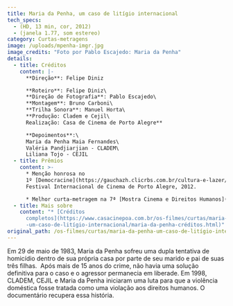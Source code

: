 ```yaml
---
title: Maria da Penha, um caso de litígio internacional
tech_specs:
  - (HD, 13 min, cor, 2012)
  - (janela 1.77, som estereo)
category: Curtas-metragens
image: /uploads/mpenha-imgr.jpg
image_credits: "Foto por Pablo Escajedo: Maria da Penha"
details:
  - title: Créditos
    content: |-
      **Direção**: Felipe Diniz

      **Roteiro**: Felipe Diniz\
      **Direção de Fotografia**: Pablo Escajedo\
      **Montagem**: Bruno Carboni\
      **Trilha Sonora**: Manuel Horta\
      **Produção: Cladem e Cejil\
      Realização: Casa de Cinema de Porto Alegre**

      **Depoimentos**:\
      Maria da Penha Maia Fernandes\
      Valéria Pandjiarjian - CLADEM\
      Liliana Tojo - CEJIL
  - title: Prêmios
    content: >-
      * Menção honrosa no
      1º [Democracine](https://gauchazh.clicrbs.com.br/cultura-e-lazer/noticia/2012/06/democracine-encerra-apos-cinco-dias-de-filmes-e-mostras-de-arte-3793998.html) -
      Festival Internacional de Cinema de Porto Alegre, 2012.

      * Melhor curta-metragem na 7ª [Mostra Cinema e Direitos Humanos](http://www.ebc.com.br/cidadania/2013/02/documentario-marighella-vence-mostra-de-cinema) na América Latina, 2013.
  - title: Mais sobre
    content: "* [Créditos
      completos](https://www.casacinepoa.com.br/os-filmes/curtas/maria-da-penha\
      -um-caso-de-litígio-internacional/maria-da-penha-créditos.html)"
original_path: /os-filmes/curtas/maria-da-penha-um-caso-de-litígio-internacional.html
---
```

Em 29 de maio de 1983, Maria da Penha sofreu uma dupla tentativa de homicídio dentro de sua própria casa por parte de seu marido e pai de suas três filhas.  Após mais de 15 anos do crime, não havia uma solução definitiva para o caso e o agressor permanecia em liberade. Em 1998, CLADEM, CEJIL e Maria da Penha iniciaram uma luta para que a violência doméstica fosse tratada como uma violação aos direitos humanos. O documentário recupera essa história.